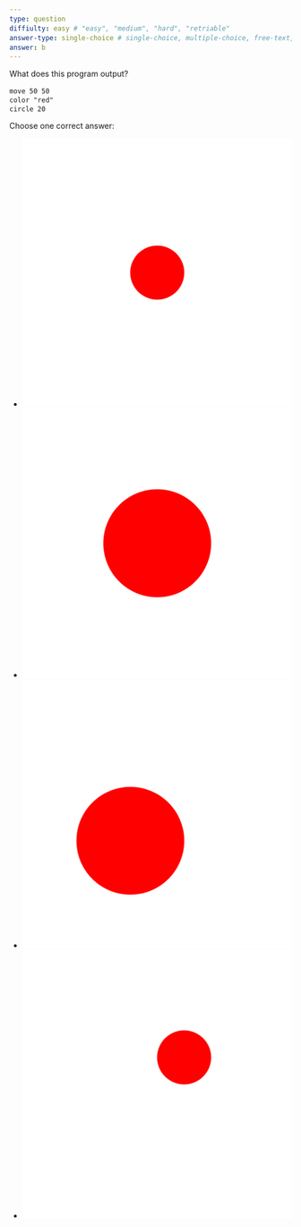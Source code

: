 ```yaml
---
type: question
diffiulty: easy # "easy", "medium", "hard", "retriable"
answer-type: single-choice # single-choice, multiple-choice, free-text, multiple-free-texts, program, map
answer: b
---
```


What does this program output?

```evy
move 50 50
color "red"
circle 20
```

Choose one correct answer:

- ![answer a](img/dot1.evy.svg)
- ![answer b](img/dot2.evy.svg)
- ![answer c](img/dot3.evy.svg)
- ![answer d](img/dot4.evy.svg)

